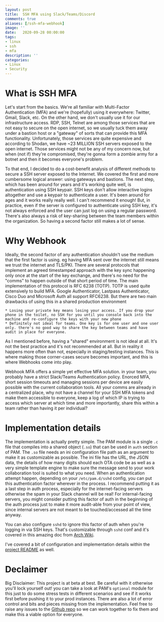 ```yaml
---
layout: post
title:  SSH MFA using Slack/Teams/Discord
comments: true
aliases: [/ssh-mfa-webhook]
image: ''
date:   2020-09-28 00:00:00
tags:
- linux
- ssh
- mfa
description: ''
categories:
- Linux 
- Security
---
```


# What is SSH MFA

Let's start from the basics. We're all familiar with Multi-Factor Authentication (MFA) and we're (hopefully) using it everywhere: Twitter, Gmail, Slack, etc. On the other hand, we don't usually use it for our infrastructure access. RDP, SSH, Telnet are among those services that are not easy to secure on the open internet, so we usually tuck them away under a bastion host or a "gateway" of sorts that can provide this MFA functionality. Unfortunately, those services are quite expensive and according to Shodan, we have ~23 MILLION SSH servers exposed to the open internet. Those services might not be any of my concern now, but when (not if) they're compromised, they're gonna form a zombie army for a botnet and then it becomes everyone's problem.

To that end, I decided to do a cost-benefit analysis of different methods to secure a SSH server exposed to the Internet. We covered the first and more cumbersome logical answer: using gateways and bastions. The next step, which has been around for years and it's working quite well, is authentication using SSH keypair. SSH keys don't allow interactive logins altogether and use a keypair to authenticate a user. It's been around for ages and it works really really well. I can't recommend it enough! But, in practice, even if the server is configured to authenticate using SSH key, it's not always enforced and the user can just log on using a regular password. There's also always a risk of key-sharing between the team members within the organization. So having a second factor still makes a lot of sense.

# Why Webhook

Ideally, the second factor of any authentication shouldn't use the medium that the first factor is using. eg having MFA sent over the internet still means we trust the internet and TLS/PKI. There are several protocols that implement an agreed timestamped approach with the key sync happening only once at the start of the key exchange, and there's no need for the "comms" to happen outside of that short period of time. The main implementation of this protocol is RFC 6238 (TOTP). TOTP is used quite extensively to build MFA. Google Authenticator, Lastpass Authenticator, Cisco Duo and Microsoft Auth all support RFC6238. But there are two main drawbacks of using this in a shared production environment

    * Losing your private key means losing your access. If you drop your phone in the toilet, no SSH for you until you console back into the machine and re-configure the keys with your new phone
    * Definitely not ideal for teams. One key is for one user and one user only. there's no good way to share the key between teams and have audit in place for everyone.

As I mentioned before, having a "shared" environment is not ideal at all. It's not the best practice and it's not recommended at all. But in reality it happens more often than not, especially in staging/testing instances. This is where making those corner-cases secure becomes important, and this is where Webhooks come into play.

Webhook MFA offers a simple yet effective MFA solution. in your team, you probably have a strict Slack/Teams Authentication policy. Enorced MFA, short session timeouts and managing sessions per device are easily possible with the current collaboration tools. All your comms are already in a centralized place, why not have a channel for your SSH MFA tokens and make them accessible to everyone, keep a log of which IP is trying to access which server at which time and more importantly, share this within a team rather than having it per individual?


# Implementation details

The implementation is actually pretty simple. The PAM module is a single `.c` file that compiles into a shared object (`.so`) that can be used in `auth` section of PAM. The `.so` file needs an ini configuration file path as an argument to make it as customizable as possible. The ini file has the URL, the JSON data, the details of how many digits should each OTA code be as well as a very simple template engine to make sure the message send to your work collaboration tool is suited to what you need. When an authentication attempt happen, depending on your `/etc/pam.d/sshd` config, you can put this authentication factor wherever in the process. I recommend putting it as a last step in auth process, especially for the internet-facing servers otherwise the spam in your Slack channel will be real! For internal-facing servers, you might consider putting this factor of auth in the beginning of the auth process just to make it more audit-able from your point of view, since internal servers are not meant to be touched/accessed all the time anyway. 

You can also configure `sshd` to ignore this factor of auth when you're logging in via SSH keys. That's customizable through `sshd` conf and it's covered in this amazing doc from [Arch Wiki](https://wiki.archlinux.org/index.php/OpenSSH#Two-factor_authentication_and_public_keys).

I've covered a bit of configuration and implementation details within the [project README](https://github.com/mosajjal/webhookpam/blob/master/README.md) as well.


# Declaimer 

Big Disclaimer: This project is at beta at best. Be careful with it otherwise you'll lock yourself out! you can take a look at PAM's `optional` module for this just to do some stress tests in different scenarios and see if it works first before pushing it to your prod instances. There are also a lot of error control and bits and pieces missing from the implementation. Feel free to raise any issues to the [Github repo](https://github.com/mosajjal/webhookpam) so we can work together to fix them and make this a viable option for everyone. 